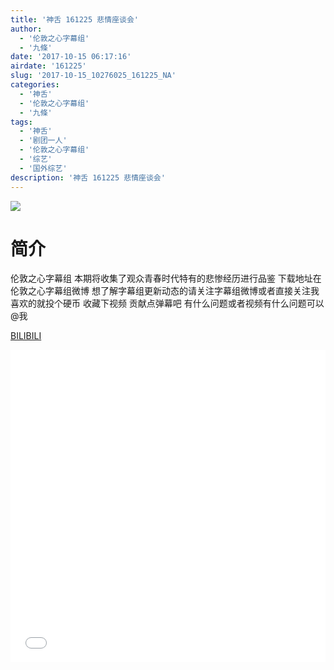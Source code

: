 ```yaml
---
title: '神舌 161225 悲情座谈会'
author: 
  - '伦敦之心字幕组'
  - '九條'
date: '2017-10-15 06:17:16'
airdate: '161225'
slug: '2017-10-15_10276025_161225_NA'
categories: 
  - '神舌'
  - '伦敦之心字幕组'
  - '九條'
tags: 
  - '神舌'
  - '剧团一人'
  - '伦敦之心字幕组'
  - '综艺'
  - '国外综艺'
description: '神舌 161225 悲情座谈会'
---
```


![](https://i.imgur.com/1AIhGGS.jpg)

# 简介  
伦敦之心字幕组
本期将收集了观众青春时代特有的悲惨经历进行品鉴 下载地址在伦敦之心字幕组微博 想了解字幕组更新动态的请关注字幕组微博或者直接关注我 喜欢的就投个硬币 收藏下视频 贡献点弹幕吧
有什么问题或者视频有什么问题可以@我

  [BILIBILI](https://www.bilibili.com/video/av10276025/)


  <iframe src="//www.bilibili.com/html/html5player.html?cid=NA&aid=10276025" width="100%" height="500" frameborder="0" allowfullscreen="allowfullscreen"></iframe>

